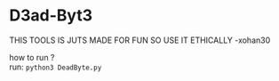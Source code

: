 # D3ad-Byt3

THIS TOOLS IS JUTS MADE FOR FUN 
SO USE IT ETHICALLY
               -xohan30


how to run ? </br>
run: `python3 DeadByte.py`
